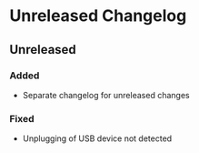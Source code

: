 # Unreleased Changelog

## Unreleased

### Added
- Separate changelog for unreleased changes

### Fixed
- Unplugging of USB device not detected
